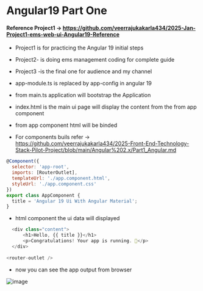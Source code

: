 # Angular19 Part One

#### Reference Project1 -> https://github.com/veerrajukakarla434/2025-Jan-Project1-ems-web-ui-Angular19-Reference
* Project1 is for practicing the Angular 19 initial steps
* Project2- is doing ems management coding for complete guide
* Project3 -is the final one for audience and my channel
* app-module.ts is replaced by app-config in angular 19
* from main.ts application will bootstrap the Application
* index.html is the main ui page will display the content from the <app-root></app-root>  from app component
* from app component html will be binded

* For components buils refer -> https://github.com/veerrajukakarla434/2025-Front-End-Technology-Stack-Pilot-Project/blob/main/Angular%202.x/Part1_Angular.md

```javascript
@Component({
  selector: 'app-root',
  imports: [RouterOutlet],
  templateUrl: './app.component.html',
  styleUrl: './app.component.css'
})
export class AppComponent {
  title = 'Angular 19 Ui With Angular Material';
}
```

* html component the ui data will displayed
```javascript
  <div class="content">
      <h1>Hello, {{ title }}</h1>
      <p>Congratulations! Your app is running. 🎉</p>
  </div>
  
<router-outlet />

```
* now you can see the app output from browser

![image](https://github.com/user-attachments/assets/b03bb786-bf7d-4a70-98d4-4067b5cd76a9)
